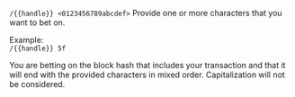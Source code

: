 `/{{handle}} <0123456789abcdef>`
Provide one or more characters that you want to bet on.

Example:  
`/{{handle}} 5f`

You are betting on the block hash that includes your transaction and that it will end with the provided characters in mixed order. Capitalization will not be considered.